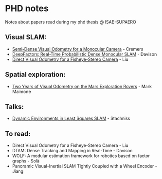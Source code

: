 # PHD notes

Notes about papers read during my phd thesis @ ISAE-SUPAERO

Visual SLAM:
---
* [Semi-Dense Visual Odometry for a Monocular Camera](paper_notes/semidense_VO_mono.md) - Cremers
* [DeepFactors: Real-Time Probabilistic Dense Monocular SLAM](paper_notes/deepFactors.md) - Davison
* [Direct Visual Odometry for a Fisheye-Stereo Camera](paper_notes/directVO_fisheyeStereo.md) - Liu

Spatial exploration:
---
* [Two Years of Visual Odometry on the Mars Exploration Rovers](paper_notes/mars_rover.md) - Mark Maimone

Talks:
---
* [Dynamic Environments in Least Squares SLAM](paper_notes/dynamicEnv_talk.md) - Stachniss

To read:
---
* Direct Visual Odometry for a Fisheye-Stereo Camera - Liu
* DTAM: Dense Tracking and Mapping in Real-Time - Davison
* WOLF: A modular estimation framework
for robotics based on factor graphs - Solà
* Panoramic Visual-Inertial SLAM Tightly Coupled with a Wheel Encoder - Jiang
